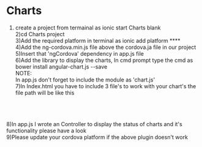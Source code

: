 # Charts
1) create a project from termainal as ionic start Charts blank <br/>
2)cd Charts project <br/>
3)Add the required platform in terminal as ionic add platform **** <br/>
4)Add the ng-cordova.min.js file above the cordova.ja file in our project <br/>
5)Insert that 'ngCordova' dependency in app.js file <br/>
6)Add the library to display the charts, In cmd prompt type the cmd as bower install angular-chart.js --save <br/>
  NOTE:<br/>
  In app.js don't forget to include the module as 'chart.js'<br/>
7)In Index.html you have to include 3 file's to work with your chart's the file path will be like this  <br/>
   <link rel="stylesheet" href="lib/angular-chart.js/dist/angular-chart.css"><br/>
    <script src="lib/Chart.js/Chart.min.js"></script><br/>
    <script src="lib/angular-chart.js/dist/angular-chart.min.js"></script><br/>
8)In app.js I wrote an Controller to display the status of charts and it's functionality please have a look <br/>
9)Please update your cordova platform if the above plugin doesn't work
